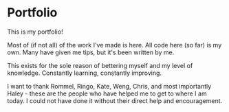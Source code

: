 # Portfolio

This is my portfolio! 

Most of (if not all) of the work I've made is here.
All code here (so far) is my own.
Many have given me tips, but it's been written by me.

This exists for the sole reason of bettering myself and my level of knowledge. Constantly learning, constantly improving.

I want to thank Rommel, Ringo, Kate, Weng, Chris, and most importantly Haley - these are the people who have helped me to get to where I am today. I could not have done it without their direct help and encouragement.